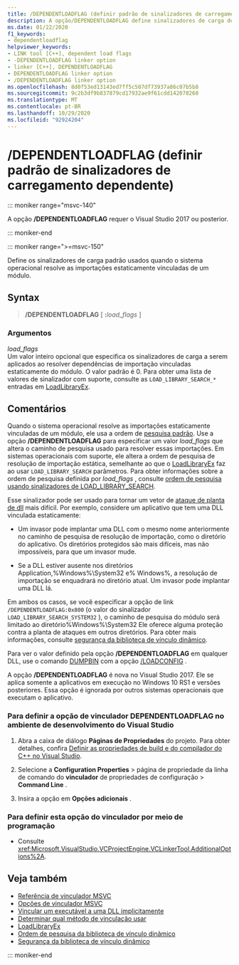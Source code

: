 ```yaml
---
title: /DEPENDENTLOADFLAG (definir padrão de sinalizadores de carregamento dependente)
description: A opção/DEPENDENTLOADFLAG define sinalizadores de carga dependentes padrão para DLLs carregadas por este módulo.
ms.date: 01/22/2020
f1_keywords:
- dependentloadflag
helpviewer_keywords:
- LINK tool [C++], dependent load flags
- -DEPENDENTLOADFLAG linker option
- linker [C++], DEPENDENTLOADFLAG
- DEPENDENTLOADFLAG linker option
- /DEPENDENTLOADFLAG linker option
ms.openlocfilehash: 8d0f53ed13143ed7ff5c507df73937a86c07b5b8
ms.sourcegitcommit: 9c2b3df9b837879cd17932ae9f61cdd142078260
ms.translationtype: MT
ms.contentlocale: pt-BR
ms.lasthandoff: 10/29/2020
ms.locfileid: "92924204"
---
```

# <a name="dependentloadflag-set-default-dependent-load-flags"></a>/DEPENDENTLOADFLAG (definir padrão de sinalizadores de carregamento dependente)

::: moniker range="msvc-140"

A opção **/DEPENDENTLOADFLAG** requer o Visual Studio 2017 ou posterior.

::: moniker-end

::: moniker range=">=msvc-150"

Define os sinalizadores de carga padrão usados quando o sistema operacional resolve as importações estaticamente vinculadas de um módulo.

## <a name="syntax"></a>Syntax

> **/DEPENDENTLOADFLAG** [ __:__*load_flags* ]

### <a name="arguments"></a>Argumentos

*load_flags*<br/>
Um valor inteiro opcional que especifica os sinalizadores de carga a serem aplicados ao resolver dependências de importação vinculadas estaticamente do módulo. O valor padrão é 0. Para obter uma lista de valores de sinalizador com suporte, consulte as `LOAD_LIBRARY_SEARCH_*` entradas em [LoadLibraryEx](/windows/win32/api/libloaderapi/nf-libloaderapi-loadlibraryexw).

## <a name="remarks"></a>Comentários

Quando o sistema operacional resolve as importações estaticamente vinculadas de um módulo, ele usa a ordem de [pesquisa padrão](/windows/win32/dlls/dynamic-link-library-search-order). Use a opção **/DEPENDENTLOADFLAG** para especificar um valor *load_flags* que altera o caminho de pesquisa usado para resolver essas importações. Em sistemas operacionais com suporte, ele altera a ordem de pesquisa de resolução de importação estática, semelhante ao que o [LoadLibraryEx](/windows/win32/api/libloaderapi/nf-libloaderapi-loadlibraryexa) faz ao usar `LOAD_LIBRARY_SEARCH` parâmetros. Para obter informações sobre a ordem de pesquisa definida por *load_flags* , consulte [ordem de pesquisa usando sinalizadores de LOAD_LIBRARY_SEARCH](/windows/win32/dlls/dynamic-link-library-search-order#search-order-using-load_library_search-flags).

Esse sinalizador pode ser usado para tornar um vetor de [ataque de planta de dll](/windows/win32/dlls/dynamic-link-library-security) mais difícil. Por exemplo, considere um aplicativo que tem uma DLL vinculada estaticamente:

- Um invasor pode implantar uma DLL com o mesmo nome anteriormente no caminho de pesquisa de resolução de importação, como o diretório do aplicativo. Os diretórios protegidos são mais difíceis, mas não impossíveis, para que um invasor mude.

- Se a DLL estiver ausente nos diretórios Application,%Windows%\System32 e% Windows%, a resolução de importação se enquadrará no diretório atual. Um invasor pode implantar uma DLL lá.

Em ambos os casos, se você especificar a opção de link `/DEPENDENTLOADFLAG:0x800` (o valor do sinalizador `LOAD_LIBRARY_SEARCH_SYSTEM32` ), o caminho de pesquisa do módulo será limitado ao diretório%Windows%\System32 Ele oferece alguma proteção contra a planta de ataques em outros diretórios. Para obter mais informações, consulte [segurança da biblioteca de vínculo dinâmico](/windows/win32/dlls/dynamic-link-library-security).

Para ver o valor definido pela opção **/DEPENDENTLOADFLAG** em qualquer DLL, use o comando [DUMPBIN](dumpbin-reference.md) com a opção [/LOADCONFIG](loadconfig.md) .

A opção **/DEPENDENTLOADFLAG** é nova no Visual Studio 2017. Ele se aplica somente a aplicativos em execução no Windows 10 RS1 e versões posteriores. Essa opção é ignorada por outros sistemas operacionais que executam o aplicativo.

### <a name="to-set-the-dependentloadflag-linker-option-in-the-visual-studio-development-environment"></a>Para definir a opção de vinculador DEPENDENTLOADFLAG no ambiente de desenvolvimento do Visual Studio

1. Abra a caixa de diálogo **Páginas de Propriedades** do projeto. Para obter detalhes, confira [Definir as propriedades de build e do compilador do C++ no Visual Studio](../working-with-project-properties.md).

1. Selecione a **Configuration Properties** > página de propriedade da linha de comando do **vinculador** de propriedades de configuração > **Command Line** .

1. Insira a opção em **Opções adicionais** .

### <a name="to-set-this-linker-option-programmatically"></a>Para definir esta opção do vinculador por meio de programação

- Consulte <xref:Microsoft.VisualStudio.VCProjectEngine.VCLinkerTool.AdditionalOptions%2A>.

## <a name="see-also"></a>Veja também

- [Referência de vinculador MSVC](linking.md)
- [Opções de vinculador MSVC](linker-options.md)
- [Vincular um executável a uma DLL implicitamente](../linking-an-executable-to-a-dll.md#linking-implicitly)
- [Determinar qual método de vinculação usar](../linking-an-executable-to-a-dll.md#determining-which-linking-method-to-use)
- [LoadLibraryEx](/windows/win32/api/libloaderapi/nf-libloaderapi-loadlibraryexw)
- [Ordem de pesquisa da biblioteca de vínculo dinâmico](/windows/win32/Dlls/dynamic-link-library-search-order)
- [Segurança da biblioteca de vínculo dinâmico](/windows/win32/dlls/dynamic-link-library-security)

::: moniker-end
